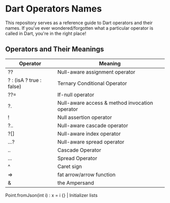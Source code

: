 # Dart Operators Names

This repository serves as a reference guide to Dart operators and their names. If you've ever wondered/forgotten what a particular operator is called in Dart, you're in the right place! 

## Operators and Their Meanings

Operator | Meaning
--- | --- |
?? | Null-aware assignment operator
? : (isA ? true : false)  | Ternary Conditional Operator
??=	 | If-null operator
?. | Null-aware access & method invocation operator
! |	Null assertion operator
?..	| Null-aware cascade operator
?[]	| Null-aware index operator
...?	| Null-aware spread operator
.. | Cascade Operator
... | Spread Operator
^ | Caret sign
=> | fat arrow/arrow function
& | the Ampersand
Point.fromJson(int i)
    : x = i {} | Initializer lists

